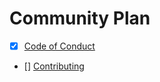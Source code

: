 # Community Plan

- [x] [Code of Conduct](https://github.com/KatherineMichel/.github/blob/master/CODE_OF_CONDUCT.md)
- [] [Contributing](https://github.com/KatherineMichel/.github/blob/master/CONTRIBUTING.md)
